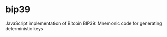 # bip39
JavaScript implementation of Bitcoin BIP39: Mnemonic code for generating deterministic keys
